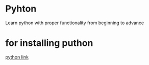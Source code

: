 # Pyhton
Learn python with proper functionality from beginning to advance
# for installing puthon 
[python link](https://www.python.org/downloads/)
